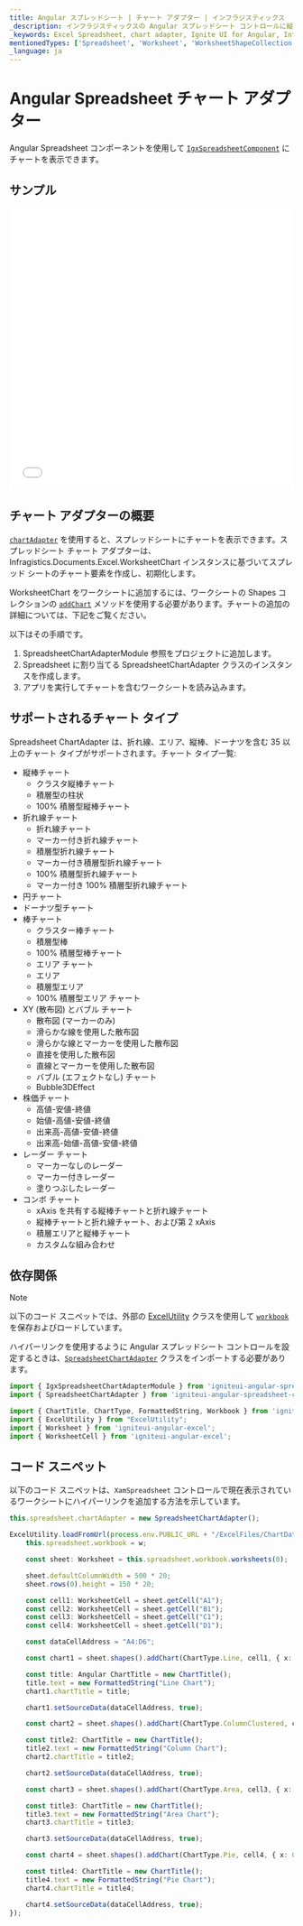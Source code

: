 ```yaml
---
title: Angular スプレッドシート | チャート アダプター | インフラジスティックス
_description: インフラジスティックスの Angular スプレッドシート コントロールに縦棒、折れ線、エリアなどのチャートを表示します。Ignite UI for Angular スプレッドシートにチャートを統合する方法について説明します。
_keywords: Excel Spreadsheet, chart adapter, Ignite UI for Angular, Infragistics, Excel スプレッドシート、チャート アダプター, インフラジスティックス
mentionedTypes: ['Spreadsheet', 'Worksheet', 'WorksheetShapeCollection', 'WorksheetChart']
_language: ja
---
```


# Angular Spreadsheet チャート アダプター

Angular Spreadsheet コンポーネントを使用して [`IgxSpreadsheetComponent`]({environment:dvApiBaseUrl}/products/ignite-ui-angular/api/docs/typescript/latest/classes/igxspreadsheetcomponent.html) にチャートを表示できます。

## サンプル

<div class="sample-container loading" style="height: 500px">
    <iframe id="spreadsheet-adapter-iframe" src='{environment:dvDemosBaseUrl}/excel/spreadsheet-adapter-chart' width="100%" height="100%" seamless frameBorder="0" onload="onXPlatSampleIframeContentLoaded(this);"></iframe>
</div>


<div class="divider--half"></div>

## チャート アダプターの概要

[`chartAdapter`]({environment:dvApiBaseUrl}/products/ignite-ui-angular/api/docs/typescript/latest/classes/igxspreadsheetcomponent.html#chartadapter) を使用すると、スプレッドシートにチャートを表示できます。スプレッドシート チャート アダプターは、Infragistics.Documents.Excel.WorksheetChart インスタンスに基づいてスプレッド シートのチャート要素を作成し、初期化します。

WorksheetChart をワークシートに追加するには、ワークシートの Shapes コレクションの [`addChart`]({environment:dvApiBaseUrl}/products/ignite-ui-angular/api/docs/typescript/latest/classes/worksheetshapecollection.html#addchart) メソッドを使用する必要があります。チャートの追加の詳細については、下記をご覧ください。

以下はその手順です。

1.  SpreadsheetChartAdapterModule 参照をプロジェクトに追加します。
2.  Spreadsheet に割り当てる SpreadsheetChartAdapter クラスのインスタンスを作成します。
3.  アプリを実行してチャートを含むワークシートを読み込みます。

## サポートされるチャート タイプ

Spreadsheet ChartAdapter は、折れ線、エリア、縦棒、ドーナツを含む 35 以上のチャート タイプがサポートされます。チャート タイプ一覧:

-   縦棒チャート
    -   クラスタ縦棒チャート
    -   積層型の柱状
    -   100% 積層型縦棒チャート
-   折れ線チャート
    -   折れ線チャート
    -   マーカー付き折れ線チャート
    -   積層型折れ線チャート
    -   マーカー付き積層型折れ線チャート
    -   100% 積層型折れ線チャート
    -   マーカー付き 100% 積層型折れ線チャート
-   円チャート
-   ドーナツ型チャート
-   棒チャート
    -   クラスター棒チャート
    -   積層型棒
    -   100% 積層型棒チャート
    -   エリア チャート
    -   エリア
    -   積層型エリア
    -   100% 積層型エリア チャート
-   XY (散布図) とバブル チャート
    -   散布図 (マーカーのみ)
    -   滑らかな線を使用した散布図
    -   滑らかな線とマーカーを使用した散布図
    -   直接を使用した散布図
    -   直線とマーカーを使用した散布図
    -   バブル (エフェクトなし) チャート
    -   Bubble3DEffect
-   株価チャート
    -   高値-安値-終値
    -   始値-高値-安値-終値
    -   出来高-高値-安値-終値
    -   出来高-始値-高値-安値-終値
-   レーダー チャート
    -   マーカーなしのレーダー
    -   マーカー付きレーダー
    -   塗りつぶしたレーダー
-   コンボ チャート
    -   xAxis を共有する縦棒チャートと折れ線チャート
    -   縦棒チャートと折れ線チャート、および第 2 xAxis
    -   積層エリアと縦棒チャート
    -   カスタムな組み合わせ

## 依存関係

> [!NOTE]
>
> 以下のコード スニペットでは、外部の [ExcelUtility](excel-utility.md) クラスを使用して [`workbook`]({environment:dvApiBaseUrl}/products/ignite-ui-angular/api/docs/typescript/latest/classes/igxspreadsheetcomponent.html#workbook) を保存およびロードしています。

ハイパーリンクを使用するように Angular スプレッドシート コントロールを設定するときは、[`SpreadsheetChartAdapter`]({environment:dvApiBaseUrl}/products/ignite-ui-angular/api/docs/typescript/latest/classes/spreadsheetchartadapter.html) クラスをインポートする必要があります。

```ts
import { IgxSpreadsheetChartAdapterModule } from 'igniteui-angular-spreadsheet-chart-adapter';
import { SpreadsheetChartAdapter } from 'igniteui-angular-spreadsheet-chart-adapter';

import { ChartTitle, ChartType, FormattedString, Workbook } from 'igniteui-angular-excel';
import { ExcelUtility } from "ExcelUtility";
import { Worksheet } from 'igniteui-angular-excel';
import { WorksheetCell } from 'igniteui-angular-excel';
```

## コード スニペット

以下のコード スニペットは、`XamSpreadsheet` コントロールで現在表示されているワークシートにハイパーリンクを追加する方法を示しています。

```typescript
this.spreadsheet.chartAdapter = new SpreadsheetChartAdapter();

ExcelUtility.loadFromUrl(process.env.PUBLIC_URL + "/ExcelFiles/ChartData.xlsx").then((w) => {
    this.spreadsheet.workbook = w;

    const sheet: Worksheet = this.spreadsheet.workbook.worksheets(0);

    sheet.defaultColumnWidth = 500 * 20;
    sheet.rows(0).height = 150 * 20;

    const cell1: WorksheetCell = sheet.getCell("A1");
    const cell2: WorksheetCell = sheet.getCell("B1");
    const cell3: WorksheetCell = sheet.getCell("C1");
    const cell4: WorksheetCell = sheet.getCell("D1");

    const dataCellAddress = "A4:D6";

    const chart1 = sheet.shapes().addChart(ChartType.Line, cell1, { x: 0, y: 0 }, cell1, { x: 100, y: 100 });

    const title: Angular ChartTitle = new ChartTitle();
    title.text = new FormattedString("Line Chart");
    chart1.chartTitle = title;

    chart1.setSourceData(dataCellAddress, true);

    const chart2 = sheet.shapes().addChart(ChartType.ColumnClustered, cell2, { x: 0, y: 0 }, cell2, { x: 100, y: 100 });

    const title2: ChartTitle = new ChartTitle();
    title2.text = new FormattedString("Column Chart");
    chart2.chartTitle = title2;

    chart2.setSourceData(dataCellAddress, true);

    const chart3 = sheet.shapes().addChart(ChartType.Area, cell3, { x: 0, y: 0 }, cell3, { x: 100, y: 100 });

    const title3: ChartTitle = new ChartTitle();
    title3.text = new FormattedString("Area Chart");
    chart3.chartTitle = title3;

    chart3.setSourceData(dataCellAddress, true);

    const chart4 = sheet.shapes().addChart(ChartType.Pie, cell4, { x: 0, y: 0 }, cell4, { x: 100, y: 100 });

    const title4: ChartTitle = new ChartTitle();
    title4.text = new FormattedString("Pie Chart");
    chart4.chartTitle = title4;

    chart4.setSourceData(dataCellAddress, true);
});
```

